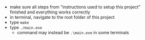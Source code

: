 - make sure all steps from "instructions used to setup this project" finished and everything works correctly
- in terminal, navigate to the root folder of this project
- type `make` 
- type `./main.exe` 
  - command may instead be `.\main.exe` in some terminals